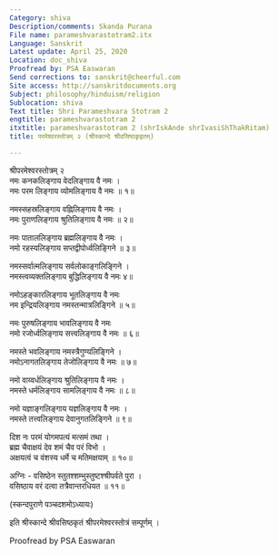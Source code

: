 ```yaml
---
Category: shiva
Description/comments: Skanda Purana
File name: parameshvarastotram2.itx
Language: Sanskrit
Latest update: April 25, 2020
Location: doc_shiva
Proofread by: PSA Easwaran
Send corrections to: sanskrit@cheerful.com
Site access: http://sanskritdocuments.org
Subject: philosophy/hinduism/religion
Sublocation: shiva
Text title: Shri Parameshvara Stotram 2
engtitle: parameshvarastotram 2
itxtitle: parameshvarastotram 2 (shrIskAnde shrIvasiShThakRitam)
title: परमेश्वरस्तोत्रम् २ (श्रीस्कान्दे श्रीवसिष्ठकृइतम्)

---
```

  
 श्रीपरमेश्वरस्तोत्रम् २   
नमः कनकलिङ्गाय वेदलिङ्गाय वै नमः ।  
नमः परम लिङ्गाय व्योमलिङ्गाय वै नमः ॥ १॥  
  
नमस्सहस्रलिङ्गाय वह्निलिङ्गाय वै नमः ।  
नमः पुराणलिङ्गाय श्रुतिलिङ्गाय वै नमः ॥ २॥  
  
नमः पाताललिङ्गाय ब्रह्मलिङ्गाय वै नमः ।  
नमो रहस्यलिङ्गाय सप्तद्वीपोर्ध्वलिङ्गिने ॥ ३॥  
  
नमस्सर्वात्मलिङ्गाय सर्वलोकाङ्गलिङ्गिने ।  
नमस्त्वव्यक्तलिङ्गाय बुद्धिलिङ्गाय वै नमः ४॥  
  
नमोऽहङ्कारलिङ्गाय भूतलिङ्गाय वै नमः  
नम इन्द्रियलिङ्गाय नमस्तन्मात्रलिङ्गिने ॥ ५॥  
  
नमः पुरुषलिङ्गाय भावलिङ्गाय वै नमः  
नमो रजोर्ध्वलिङ्गाय सत्त्वलिङ्गाय वै नमः ॥ ६॥  
  
नमस्ते भवलिङ्गाय नमस्त्रैगुण्यलिङ्गिने ।  
नमोऽनागतलिङ्गाय तेजोलिङ्गाय वै नमः ॥ ७॥  
  
नमो वाय्वर्धलिङ्गाय श्रुतिलिङ्गाय वै नमः ।  
नमस्ते धर्मलिङ्गाय सामलिङ्गाय वै नमः ॥ ८॥  
  
नमो यज्ञाङ्गलिङ्गाय यज्ञलिङ्गाय वै नमः ।  
नमस्ते तत्त्वलिङ्गाय देवानुगतलिङ्गिने ॥ ९॥  
  
दिश नः परमं योगमपत्यं मत्समं तथा ।  
ब्रह्म चैवाक्षयं देव शमं चैव परं विभो ।  
अक्षयत्वं च वंशस्य धर्मे च मतिमक्षयाम् ॥ १०॥  
  
अग्निः - वसिष्ठेन स्तुतश्शम्भुस्तुष्टश्श्रीपर्वते पुरा ।  
वसिष्ठाय वरं दत्वा तत्रैवान्तरधियत ॥ ११॥  
  
(स्कन्दपुराणे पञ्चदशमोऽध्यायः)  
  
इति श्रीस्कान्दे श्रीवसिष्ठकृतं श्रीपरमेश्वरस्तोत्रं सम्पूर्णम् ।  
  
  
Proofread by PSA Easwaran   
  
